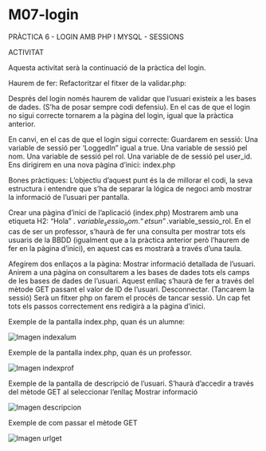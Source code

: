 # M07-login
PRÀCTICA 6 -  LOGIN AMB PHP I MYSQL - SESSIONS

ACTIVITAT

Aquesta activitat serà la continuació de la pràctica del login. 

Haurem de fer:
Refactoritzar el fitxer de la validar.php:

Després del login només haurem de validar que l’usuari existeix a les bases de dades. (S’ha de posar sempre codi defensiu).
En el cas de que el login no sigui correcte tornarem a la pàgina del login, igual que la pràctica anterior.

En canvi, en el cas de que el login sigui correcte:
Guardarem en sessió:
Una variable de sessió per ‘LoggedIn” igual a true. 
Una variable de sessió pel nom.
Una variable de sessió pel rol.
Una variable de de sessió pel user_id.
Ens dirigirem en una nova pàgina d’inici: index.php

Bones pràctiques: L’objectiu d’aquest punt és la de millorar el codi, la seva estructura i entendre que s’ha de separar la lógica de negoci amb mostrar la informació de l’usuari per pantalla.

Crear una pàgina d’inici de l’aplicació (index.php)
Mostrarem amb una etiqueta H2: “Hola” . $variable_sessio_nom. “ ets un ”.$variable_sessio_rol.
En el cas de ser un professor, s’haurà de fer una consulta per mostrar tots els usuaris de la BBDD (igualment que a la pràctica anterior però l’haurem de fer en la pàgina d’inici), en aquest cas es mostrarà a través d’una taula.

Afegirem dos enllaços a la pàgina:
Mostrar informació detallada de l’usuari.
Anirem a una pàgina on consultarem a les bases de dades tots els camps de les bases de dades de l’usuari.
Aquest enllaç s’haurà de fer a través del mètode GET passant el valor de ID de l’usuari.
Desconnectar. (Tancarem la sessió)
Serà un fitxer php on farem el procés de tancar sessió. 
Un cap fet tots els passos correctement ens redigirà a la pàgina d’inici.

Exemple de la pantalla index.php, quan és un alumne:


![Imagen indexalum]([https://github.com/Karenl9/M07-login/blob/main/11.png])

Exemple de la pantalla index.php, quan és un professor.

![Imagen indexprof]([https://github.com/Karenl9/M07-login/blob/marcosoliz_P5/5.png](https://github.com/Karenl9/M07-login/blob/main/12.png))

Exemple de la pantalla de descripció de l’usuari. S’haurà d’accedir a través del mètode GET al seleccionar l’enllaç Mostrar informació

![Imagen descripcion]([https://github.com/Karenl9/M07-login/blob/main/14.png])

Exemple de com passar el mètode GET

![Imagen urlget]([https://github.com/Karenl9/M07-login/blob/main/13.png])
